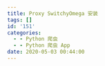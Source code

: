 ```yaml
---
title: Proxy SwitchyOmega 安装
tags: []
id: '151'
categories:
  - - Python 爬虫
  - - Python 爬虫 App
date: 2020-05-03 00:44:00
---
```

